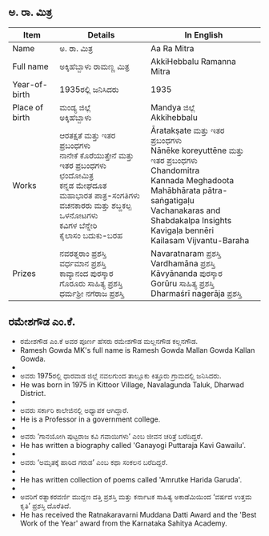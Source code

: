 ## ಅ. ರಾ. ಮಿತ್ರ
|Item | Details| In English|
|-|-|-|
|Name |ಅ. ರಾ. ಮಿತ್ರ| Aa Ra Mitra 
|Full name |ಅಕ್ಕಿಹೆಬ್ಬಾಳು ರಾಮಣ್ಣ ಮಿತ್ರ| AkkiHebbalu Ramanna Mitra
|Year-of-birth|1935ರಲ್ಲಿ ಜನಿಸಿದರು| 1935
|Place of birth|ಮಂಡ್ಯ ಜಿಲ್ಲೆ <br> ಅಕ್ಕಿಹೆಬ್ಬಾಳು| Mandya ಜಿಲ್ಲೆ <br> Akkihebbalu
|Works|ಆರತಕ್ಷತೆ ಮತ್ತು ಇತರ ಪ್ರಬಂಧಗಳು <br> ನಾನೇಕೆ ಕೊರೆಯುತ್ತೇನೆ ಮತ್ತು ಇತರ ಪ್ರಬಂಧಗಳು  <br> ಛಂದೋಮಿತ್ರ  <br> ಕನ್ನಡ ಮೇಘದೂತ  <br> ಮಹಾಭಾರತ ಪಾತ್ರ-ಸಂಗತಿಗಳು <br> ವಚನಕಾರರು ಮತ್ತು ಶಬ್ದಕಲ್ಪ ಒಳನೋಟಗಳು  <br> ಕವಿಗಳ ಬೆನ್ನೇರಿ <br> ಕೈಲಾಸಂ ಬದುಕು-ಬರಹ| Āratakṣate ಮತ್ತು ಇತರ ಪ್ರಬಂಧಗಳು <br> Nānēke koreyuttēne ಮತ್ತು ಇತರ ಪ್ರಬಂಧಗಳು  <br> Chandomitra <br> Kannada Meghadoota <br> Mahābhārata pātra-saṅgatigaḷu<br> Vachanakaras and Shabdakalpa Insights <br> Kavigaḷa bennēri <br> Kailasam Vijvantu-Baraha|
|Prizes| ನವರತ್ನರಾಂ ಪ್ರಶಸ್ತಿ <br> ವರ್ಧಮಾನ ಪ್ರಶಸ್ತಿ <br> ಕಾವ್ಯಾನಂದ ಪುರಸ್ಕಾರ <br> ಗೊರೂರು ಸಾಹಿತ್ಯ ಪ್ರಶಸ್ತಿ <br> ಧರ್ಮಶ್ರೀ ನಗೆರಾಜ ಪ್ರಶಸ್ತಿ  | Navaratnaram ಪ್ರಶಸ್ತಿ <br> Vardhamāna ಪ್ರಶಸ್ತಿ <br> Kāvyānanda ಪುರಸ್ಕಾರ <br> Gorūru ಸಾಹಿತ್ಯ ಪ್ರಶಸ್ತಿ <br> Dharmaśrī nagerāja ಪ್ರಶಸ್ತಿ

## ರಮೇಶಗೌಡ ಎಂ.ಕೆ.
* ರಮೇಶಗೌಡ ಎಂ.ಕೆ ಅವರ ಪೂರ್ಣ ಹೆಸರು ರಮೇಶಗೌಡ ಮಲ್ಲನಗೌಡ ಕಲ್ಲನಗೌಡ.
* Ramesh Gowda MK's full name is Ramesh Gowda Mallan Gowda Kallan Gowda.
* 
* ಅವರು 1975ರಲ್ಲಿ  ಧಾರವಾಡ ಜಿಲ್ಲೆ ನವಲಗುಂದ ತಾಲ್ಲೂಕು ಕಿತ್ತೂರು  ಗ್ರಾಮದಲ್ಲಿ ಜನಿಸಿದರು.
* He was born in 1975 in Kittoor Village, Navalagunda Taluk, Dharwad District.
* 
* ಅವರು ಸರ್ಕಾರಿ ಕಾಲೇಜಿನಲ್ಲಿ ಅಧ್ಯಾಪಕ ಆಗಿದ್ದಾರೆ.
* He is a Professor in a government college.
* 
* ಅವರು ‘ಗಾನಯೋಗಿ ಪುಟ್ಟರಾಜ ಕವಿ ಗವಾಯಿಗಳು’ ಎಂಬ ಜೀವನ ಚರಿತ್ರೆ ಬರೆದಿದ್ದರೆ.
* He has written a biography called 'Ganayogi Puttaraja Kavi Gawailu'.
* 
* ಅವರು ‘ಅಮೃತಕ್ಕೆ ಹಾರಿದ ಗರುಡ’ ಎಂಬ ಕಥಾ ಸಂಕಲನ ಬರೆದಿದ್ದರೆ.
* 
* He has written collection of poems called 'Amrutke Harida Garuda'.
* 
* ಅವರಿಗೆ ರತ್ನಾಕರವರ್ಣಿ ಮುದ್ದಣ ದತ್ತಿ ಪ್ರಶಸ್ತಿ ಮತ್ತು ಕರ್ನಾಟಕ ಸಾಹಿತ್ಯ ಅಕಾಡೆಮಿಯಿಂದ ‘ವರ್ಷದ ಉತ್ತಮ ಕೃತಿ’ ಪ್ರಶಸ್ತಿ ದೊರೆತಿದೆ.
* He has received the Ratnakaravarni Muddana Datti Award and the 'Best Work of the Year' award from the Karnataka Sahitya Academy.


